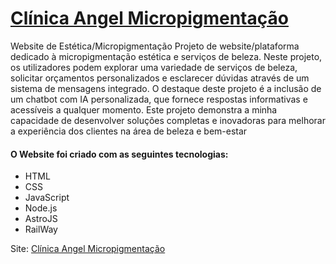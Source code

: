 # <a href="https://clinicamicropigmentacao.com/" target="_blank">Clínica Angel Micropigmentação</a>

Website de Estética/Micropigmentação Projeto de website/plataforma dedicado à micropigmentação
estética e serviços de beleza. Neste projeto, os utilizadores podem explorar uma variedade de serviços de
beleza, solicitar orçamentos personalizados e esclarecer dúvidas através de um sistema de mensagens
integrado. O destaque deste projeto é a inclusão de um chatbot com IA personalizada, que fornece
respostas informativas e acessíveis a qualquer momento. Este projeto demonstra a minha capacidade de
desenvolver soluções completas e inovadoras para melhorar a experiência dos clientes na área de beleza e
bem-estar 

#### O Website foi criado com as seguintes tecnologias:
- HTML
- CSS
- JavaScript
- Node.js
- AstroJS
- RailWay

Site: <a href="https://clinicamicropigmentacao.com">Clínica Angel Micropigmentação</a>